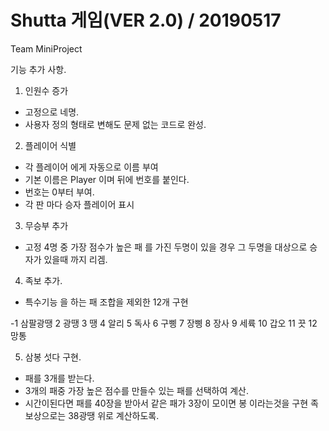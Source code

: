 # Shutta 게임(VER 2.0) / 20190517
Team MiniProject



기능 추가 사항.

1. 인원수 증가
 - 고정으로 네명.
 - 사용자 정의 형태로 변해도 문제 없는 코드로 완성.

2. 플레이어 식별
 - 각 플레이어 에게 자동으로 이름 부여
 - 기본 이름은 Player 이며 뒤에 번호를 붙인다.
 - 번호는 0부터 부여. 
 - 각 판 마다 승자 플레이어 표시
3. 무승부 추가
 - 고정 4명 중 가장 점수가 높은 패 를 가진 두명이 있을 경우
   그 두명을 대상으로 승자가 있을때 까지 리겜.
   
4. 족보 추가.
 - 특수기능 을 하는 패 조합을 제외한 12개 구현
 
 -1	삼팔광땡	2	광땡 3	땡  4	알리    5	독사 6	구삥
  7	장삥 	 8	장사 9 세륙 	10	갑오		11	끗 	12	망통	

5. 삼봉 섯다 구현.
 - 패를 3개를 받는다.
 - 3개의 패중 가장 높은 점수를 만들수 있는 패를 선택하여 계산.
 - 시간이된다면 패를 40장을 받아서 같은 패가 3장이 모이면 봉 이라는것을 구현
   족보상으로는 38광땡 위로 계산하도록.
